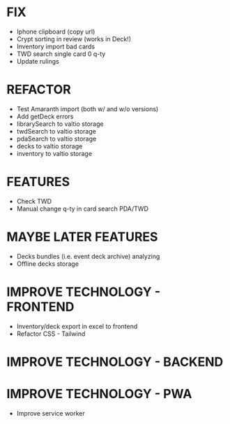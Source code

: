 # FIX
- Iphone clipboard (copy url)
- Crypt sorting in review (works in Deck!)
- Inventory import bad cards
- TWD search single card 0 q-ty
- Update rulings

# REFACTOR
- Test Amaranth import (both w/ and w/o versions)
- Add getDeck errors
- librarySearch to valtio storage
- twdSearch to valtio storage
- pdaSearch to valtio storage
- decks to valtio storage
- inventory to valtio storage

# FEATURES
- Check TWD
- Manual change q-ty in card search PDA/TWD

# MAYBE LATER FEATURES
- Decks bundles (i.e. event deck archive) analyzing
- Offline decks storage

# IMPROVE TECHNOLOGY - FRONTEND
- Inventory/deck export in excel to frontend
- Refactor CSS - Tailwind

# IMPROVE TECHNOLOGY - BACKEND

# IMPROVE TECHNOLOGY - PWA
- Improve service worker
